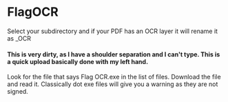 # FlagOCR
Select your subdirectory and if your PDF has an OCR layer it will rename it as _OCR

#### This is very dirty, as I have a shoulder separation and I can't type. This is a quick upload basically done with my left hand.

Look for the file that says Flag OCR.exe in the list of files. Download the file and read it. Classically dot exe files will give you a warning as they are not signed.
